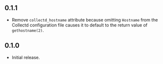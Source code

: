 ## 0.1.1

- Remove `collectd_hostname` attribute because omitting `Hostname` from the Collectd configuration file causes it to default to the return value of `gethostname(2)`.

## 0.1.0

- Initial release.
